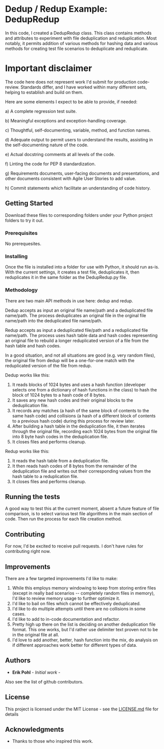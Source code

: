 # Dedup / Redup Example: DedupRedup

In this code, I created a DedupRedup class.  This class contains methods and attributes to experiment with file deduplication and reduplication.  Most notably, it permits addition of various methods for hashing data and various methods for creating test file scenarios to deduplicate and reduplicate.

# Important disclaimer

The code here does not represent work I'd submit for production code-review.  Standards differ, and I have worked within many different
sets, helping to establish and build on them.

Here are some elements I expect to be able to provide, if needed:

a) A complete regression test suite.

b) Meaningful exceptions and exception-handling coverage.

c) Thoughtful, self-documenting, variable, method, and function names.

d) Adequate output to permit users to understand the results, assisting in the self-documenting nature of the code.

e) Actual docstring comments at all levels of the code.

f) Linting the code for PEP 8 standardization.

g) Requirements documents, user-facing documents and presentations, and other documents consistent with Agile User Stories to add value.

h) Commit statements which facilitate an understanding of code history.


## Getting Started

Download these files to corresponding folders under your Python project folders to try it out.  

### Prerequisites

No prerequesites.

### Installing

Once the file is installed into a folder for use with Python, it should run as-is.  With the current settings, it creates a test file, deduplicates it, then reduplicates it in the same folder as the DedupRedup.py file.

### Methodology

There are two main API methods in use here:
dedup and redup.

Dedup accepts as input an original file name/path and a deduplicated file name/path.  The process deduplicates an original file in the orginal file name/path into the deduplicated file name/path.

Redup accepts as input a deduplicated file/path and a reduplicated file name/path.  The process uses hash table data and hash codes representing an original file to rebuild a longer reduplicated version of a file from the hash table and hash codes.

In a good situation, and not all situations are good (e.g. very random files), the original file from dedup will be a one-for-one match with the reduplicated version of the file from redup.

Dedup works like this:
1. It reads blocks of 1024 bytes and uses a hash function (developer selects one from a dictionary of hash functions in the class) to hash the block of 1024 bytes to a hash code of 8 bytes. 
2. It saves any new hash codes and their original blocks to the deduplication file.
3. It records any matches (a hash of the same block of contents to the same hash code) and collisions (a hash of a different block of contents to a previous hash code) during this process for review later.
4. After building a hash table in the deduplication file, it then iterates through the original file, recording each 1024 bytes from the original file into 8 byte hash codes in the deduplication file.
5. It closes files and performs cleanup.

Redup works like this:
1. It reads the hash table from a deduplication file.
2. It then reads hash codes of 8 bytes from the remainder of the deduplication file and writes out their corresponding values from the hash table to a reduplication file.
3. It closes files and performs cleanup.

## Running the tests

A good way to test this at the current moment, absent a future feature of file comparison, is to select various test file algorithms in the main section of code.  Then run the process for each file creation method.

## Contributing

For now, I'd be excited to receive pull requests.  I don't have rules for contributing right now.

## Improvements

There are a few targeted improvements I'd like to make:
1. While this employs memory windowing to keep from storing entire files (except in really bad scenarios -- completely random files in memory), I'd like to review memory usage to further optimize it.
2. I'd like to bail on files which cannot be effectively deduplicated.
3. I'd like to do multiple attempts until there are no collisions in some cases.
4. I'd like to add to in-code documentation and refactor.
5. Pretty high up there on the list is deciding on another deduplication file format.  This one works, but I'd rather use delimiter text proven not to be in the original file at all.
6. I'd love to add another, better, hash function into the mix, do analysis on if different approaches work better for different types of data.

## Authors

* **Erik Pohl** - *Initial work* - 

Also see the list of github contributors.

## License

This project is licensed under the MIT License - see the [LICENSE.md](LICENSE.md) file for details

## Acknowledgments

* Thanks to those who inspired this work.
